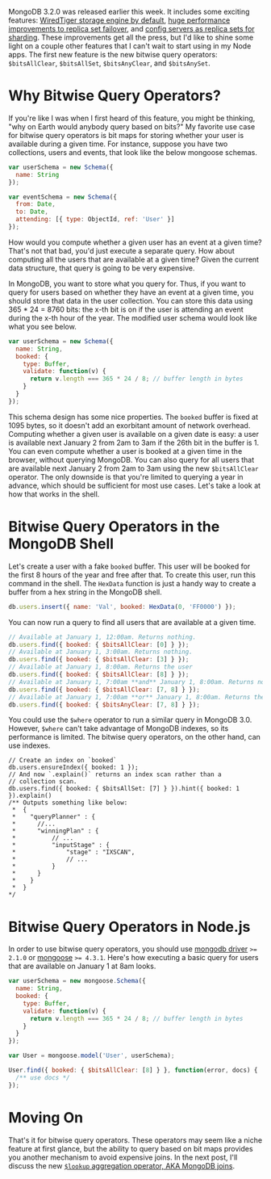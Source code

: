 MongoDB 3.2.0 was released earlier this week. It includes some exciting
features:
[WiredTiger storage engine by default](https://docs.mongodb.org/manual/core/wiredtiger/),
[huge performance improvements to replica set failover](https://docs.mongodb.org/manual/core/replica-set-high-availability/),
and
[config servers as replica sets for sharding](https://docs.mongodb.org/manual/tutorial/deploy-shard-cluster/).
These improvements get all the press, but I'd like to shine some light on
a couple other features that I can't wait to start using in my Node apps.
The first new feature is the new bitwise query operators: `$bitsAllClear`,
`$bitsAllSet`, `$bitsAnyClear`, and `$bitsAnySet`.

Why Bitwise Query Operators?
============================

If you're like I was
when I first heard of this feature, you might be thinking, "why on Earth
would anybody query based on bits?" My favorite use case for bitwise query
operators is bit maps for storing whether your user is available during a
given time. For instance, suppose you have two collections, users and events,
that look like the below mongoose schemas.

```javascript
var userSchema = new Schema({
  name: String
});

var eventSchema = new Schema({
  from: Date,
  to: Date,
  attending: [{ type: ObjectId, ref: 'User' }]
});
```

How would you compute whether a given user has an event at a given time?
That's not that bad, you'd just execute a separate query.
How about computing all the users that are available at a given time?
Given the current data structure, that query is going to be very expensive.

In MongoDB, you want to store what you query for. Thus, if you want to
query for users based on whether they have an event at a given time,
you should store that data in the user collection. You can store this data
using 365 * 24 = 8760 bits: the x-th bit is on if the user is attending
an event during the x-th hour of the year. The modified user schema
would look like what you see below.

```javascript
var userSchema = new Schema({
  name: String,
  booked: {
    type: Buffer,
    validate: function(v) {
      return v.length === 365 * 24 / 8; // buffer length in bytes
    }
  }
});
```

This schema design has some nice properties. The `booked` buffer is
fixed at 1095 bytes, so it doesn't add an exorbitant amount of network
overhead. Computing whether a given user is available on a given date
is easy: a user is available next January 2 from 2am to 3am if the 26th
bit in the buffer is 1. You can even compute whether a user is booked at
a given time in the browser, without
querying MongoDB. You can also query for all users that are available
next January 2 from 2am to 3am using the new `$bitsAllClear` operator.
The only downside is that you're limited to querying a year in advance,
which should be sufficient for most use cases.
Let's take a look at how that works in the shell.

Bitwise Query Operators in the MongoDB Shell
============================================

Let's create a user with a fake `booked` buffer. This user will be booked
for the first 8 hours of the year and free after that. To create
this user, run this command in the shell. The `HexData` function is just
a handy way to create a buffer from a hex string in the MongoDB shell.

```javascript
db.users.insert({ name: 'Val', booked: HexData(0, 'FF0000') });
```

You can now run a query to find all users that are available at a given
time.

```javascript
// Available at January 1, 12:00am. Returns nothing.
db.users.find({ booked: { $bitsAllClear: [0] } });
// Available at January 1, 3:00am. Returns nothing.
db.users.find({ booked: { $bitsAllClear: [3] } });
// Available at January 1, 8:00am. Returns the user
db.users.find({ booked: { $bitsAllClear: [8] } });
// Available at January 1, 7:00am **and** January 1, 8:00am. Returns nothing.
db.users.find({ booked: { $bitsAllClear: [7, 8] } });
// Available at January 1, 7:00am **or** January 1, 8:00am. Returns the user.
db.users.find({ booked: { $bitsAnyClear: [7, 8] } });
```

You could use the `$where` operator to run a similar query in MongoDB 3.0.
However, `$where` can't take advantage of MongoDB indexes, so its performance
is limited. The bitwise query operators, on the other hand, can use indexes.

```
// Create an index on `booked`
db.users.ensureIndex({ booked: 1 });
// And now `.explain()` returns an index scan rather than a
// collection scan.
db.users.find({ booked: { $bitsAllSet: [7] } }).hint({ booked: 1 }).explain()
/** Outputs something like below:
 *  {
 *    "queryPlanner" : {
 *	    //...
 *      "winningPlan" : {
 *		    // ...
 *		    "inputStage" : {
 *			    "stage" : "IXSCAN",
 *			    // ...
 *		    }
 *	    }
 *    }
 *  }
*/
```

Bitwise Query Operators in Node.js
==================================

In order to use bitwise query operators, you should use
[mongodb driver](https://www.npmjs.com/package/mongodb) `>= 2.1.0` or
[mongoose](https://www.npmjs.com/package/mongoose) `>= 4.3.1`. Here's
how executing a basic query for users that are available on January 1
at 8am looks.

```javascript
var userSchema = new mongoose.Schema({
  name: String,
  booked: {
    type: Buffer,
    validate: function(v) {
      return v.length === 365 * 24 / 8; // buffer length in bytes
    }
  }
});

var User = mongoose.model('User', userSchema);

User.find({ booked: { $bitsAllClear: [8] } }, function(error, docs) {
  /** use docs */
});
```

Moving On
=========

That's it for bitwise query operators. These operators may seem like a
niche feature at first glance, but the ability to query based on bit maps
provides you another mechanism to avoid expensive joins. In the next
post, I'll discuss the new
[`$lookup` aggregation operator, AKA MongoDB joins](https://docs.mongodb.org/manual/reference/operator/aggregation/lookup/#pipe._S_lookup).

